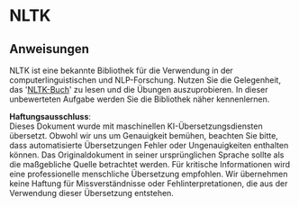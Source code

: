 # NLTK

## Anweisungen

NLTK ist eine bekannte Bibliothek für die Verwendung in der computerlinguistischen und NLP-Forschung. Nutzen Sie die Gelegenheit, das '[NLTK-Buch](https://www.nltk.org/book/)' zu lesen und die Übungen auszuprobieren. In dieser unbewerteten Aufgabe werden Sie die Bibliothek näher kennenlernen.

**Haftungsausschluss**:  
Dieses Dokument wurde mit maschinellen KI-Übersetzungsdiensten übersetzt. Obwohl wir uns um Genauigkeit bemühen, beachten Sie bitte, dass automatisierte Übersetzungen Fehler oder Ungenauigkeiten enthalten können. Das Originaldokument in seiner ursprünglichen Sprache sollte als die maßgebliche Quelle betrachtet werden. Für kritische Informationen wird eine professionelle menschliche Übersetzung empfohlen. Wir übernehmen keine Haftung für Missverständnisse oder Fehlinterpretationen, die aus der Verwendung dieser Übersetzung entstehen.